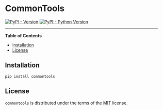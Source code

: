 # CommonTools

[![PyPI - Version](https://img.shields.io/pypi/v/commontools.svg)](https://pypi.org/project/commontools)
[![PyPI - Python Version](https://img.shields.io/pypi/pyversions/commontools.svg)](https://pypi.org/project/commontools)

-----

**Table of Contents**

- [Installation](#installation)
- [License](#license)

## Installation

```console
pip install commontools
```

## License

`commontools` is distributed under the terms of the [MIT](https://spdx.org/licenses/MIT.html) license.
